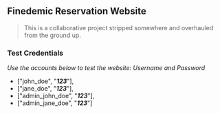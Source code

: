 ## **Finedemic Reservation Website** ###

> This is a collaborative project stripped somewhere and
> overhauled from the ground up.

### Test Credentials
*Use the accounts below to test the website:*
*Username and Password*
- ["john_doe",  "***123***"],
- ["jane_doe",  "***123***"],
- ["admin_john_doe",  "***123***"],
- ["admin_jane_doe",  "***123***"]

